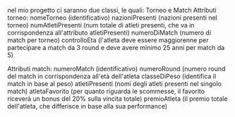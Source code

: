 nel mio progetto ci saranno due classi, le quali: Torneo e Match
Attributi torneo:
nomeTorneo (identificativo)
nazioniPresenti (nazioni presenti nel torneo)
numAtletiPresenti (num totale di atleti presenti, che va in corrispondenza all'attributo atletiPresenti)
numeroDiMatch (numero di match per torneo)
controlloEta (l'atleta deve essere maggiorenne per partecipare a match da 3 round e deve avere minimo 25 anni per match da 5)

Attributi match:
numeroMatch (identificativo)
numeroRound (numero round del match in corrispondenza all'età dell'atleta
classeDiPeso (identifica il match in base al peso)
atletiPresenti (nomi degli atleti presenti nel singolo match)
atletaFavorito (per quanto riguarda le scommesse, il favorito riceverà un bonus del 20% sulla vincita totale)
premioAtleta (il premio totale dell'atleta, che differisce in base alla sua performance)
